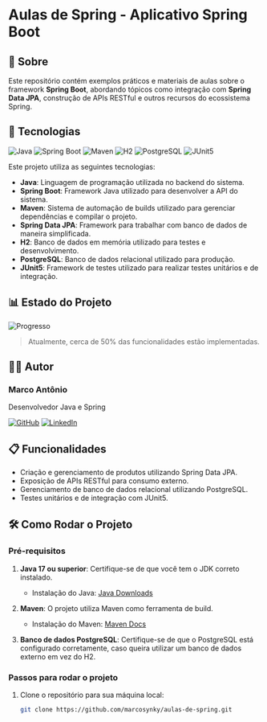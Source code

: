 # Aulas de Spring - Aplicativo Spring Boot

## 📖 Sobre

Este repositório contém exemplos práticos e materiais de aulas sobre o framework **Spring Boot**, abordando tópicos como integração com **Spring Data JPA**, construção de APIs RESTful e outros recursos do ecossistema Spring.

## 🚀 Tecnologias

![Java](https://img.shields.io/badge/Java-17-blue?style=for-the-badge&logo=java&logoColor=white)
![Spring Boot](https://img.shields.io/badge/Spring_Boot-3.0.6-green?style=for-the-badge&logo=springboot&logoColor=white)
![Maven](https://img.shields.io/badge/Maven-4C1F36?style=for-the-badge&logo=maven&logoColor=white)
![H2](https://img.shields.io/badge/H2-2.1.214-blue?style=for-the-badge&logo=h2&logoColor=white)
![PostgreSQL](https://img.shields.io/badge/PostgreSQL-42.5.6-blue?style=for-the-badge&logo=postgresql&logoColor=white)
![JUnit5](https://img.shields.io/badge/JUnit5-5.9.2-green?style=for-the-badge&logo=junit&logoColor=white)

Este projeto utiliza as seguintes tecnologias:

- **Java**: Linguagem de programação utilizada no backend do sistema.
- **Spring Boot**: Framework Java utilizado para desenvolver a API do sistema.
- **Maven**: Sistema de automação de builds utilizado para gerenciar dependências e compilar o projeto.
- **Spring Data JPA**: Framework para trabalhar com banco de dados de maneira simplificada.
- **H2**: Banco de dados em memória utilizado para testes e desenvolvimento.
- **PostgreSQL**: Banco de dados relacional utilizado para produção.
- **JUnit5**: Framework de testes utilizado para realizar testes unitários e de integração.

## 📊 Estado do Projeto

![Progresso](https://img.shields.io/badge/Progresso-50%25-orange?style=for-the-badge&labelColor=000000&color=FF9F00&logo=github)

> Atualmente, cerca de 50% das funcionalidades estão implementadas.

## 🧑‍💻 Autor

### Marco Antônio

Desenvolvedor Java e Spring

[![GitHub](https://img.shields.io/badge/GitHub-000000?style=for-the-badge&logo=github&logoColor=white)](https://github.com/marcosynky)
[![LinkedIn](https://img.shields.io/badge/LinkedIn-0A66C2?style=for-the-badge&logo=linkedin&logoColor=white)](https://www.linkedin.com/in/marco-antônio-developer-fullstack)

## 📋 Funcionalidades

- Criação e gerenciamento de produtos utilizando Spring Data JPA.
- Exposição de APIs RESTful para consumo externo.
- Gerenciamento de banco de dados relacional utilizando PostgreSQL.
- Testes unitários e de integração com JUnit5.

## 🛠️ Como Rodar o Projeto

### Pré-requisitos

1. **Java 17 ou superior**: Certifique-se de que você tem o JDK correto instalado.
   - Instalação do Java: [Java Downloads](https://www.oracle.com/java/technologies/javase-downloads.html)

2. **Maven**: O projeto utiliza Maven como ferramenta de build.
   - Instalação do Maven: [Maven Docs](https://maven.apache.org/install.html)

3. **Banco de dados PostgreSQL**: Certifique-se de que o PostgreSQL está configurado corretamente, caso queira utilizar um banco de dados externo em vez do H2.

### Passos para rodar o projeto

1. Clone o repositório para sua máquina local:

   ```bash
   git clone https://github.com/marcosynky/aulas-de-spring.git
